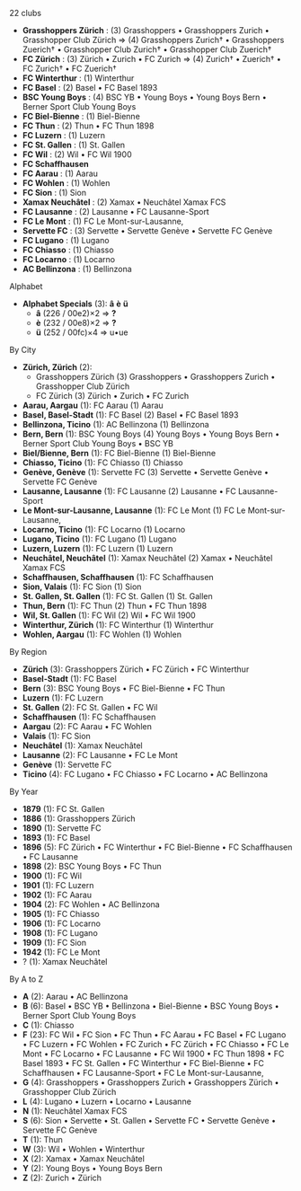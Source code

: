 22 clubs

- **Grasshoppers Zürich** : (3) Grasshoppers • Grasshoppers Zurich • Grasshopper Club Zürich => (4) Grasshoppers Zurich† • Grasshoppers Zuerich† • Grasshopper Club Zurich† • Grasshopper Club Zuerich†
- **FC Zürich** : (3) Zürich • Zurich • FC Zurich => (4) Zurich† • Zuerich† • FC Zurich† • FC Zuerich†
- **FC Winterthur** : (1) Winterthur
- **FC Basel** : (2) Basel • FC Basel 1893
- **BSC Young Boys** : (4) BSC YB • Young Boys • Young Boys Bern • Berner Sport Club Young Boys
- **FC Biel-Bienne** : (1) Biel-Bienne
- **FC Thun** : (2) Thun • FC Thun 1898
- **FC Luzern** : (1) Luzern
- **FC St. Gallen** : (1) St. Gallen
- **FC Wil** : (2) Wil • FC Wil 1900
- **FC Schaffhausen**
- **FC Aarau** : (1) Aarau
- **FC Wohlen** : (1) Wohlen
- **FC Sion** : (1) Sion
- **Xamax Neuchâtel** : (2) Xamax • Neuchâtel Xamax FCS
- **FC Lausanne** : (2) Lausanne • FC Lausanne-Sport
- **FC Le Mont** : (1) FC Le Mont-sur-Lausanne,
- **Servette FC** : (3) Servette • Servette Genève • Servette FC Genève
- **FC Lugano** : (1) Lugano
- **FC Chiasso** : (1) Chiasso
- **FC Locarno** : (1) Locarno
- **AC Bellinzona** : (1) Bellinzona




Alphabet

- **Alphabet Specials** (3):  **â**  **è**  **ü** 
  - **â** (226 / 00e2)×2 => **?**
  - **è** (232 / 00e8)×2 => **?**
  - **ü** (252 / 00fc)×4 => u•ue




By City

- **Zürich, Zürich** (2): 
  - Grasshoppers Zürich  (3) Grasshoppers • Grasshoppers Zurich • Grasshopper Club Zürich
  - FC Zürich  (3) Zürich • Zurich • FC Zurich
- **Aarau, Aargau** (1): FC Aarau  (1) Aarau
- **Basel, Basel-Stadt** (1): FC Basel  (2) Basel • FC Basel 1893
- **Bellinzona, Ticino** (1): AC Bellinzona  (1) Bellinzona
- **Bern, Bern** (1): BSC Young Boys  (4) Young Boys • Young Boys Bern • Berner Sport Club Young Boys • BSC YB
- **Biel/Bienne, Bern** (1): FC Biel-Bienne  (1) Biel-Bienne
- **Chiasso, Ticino** (1): FC Chiasso  (1) Chiasso
- **Genève, Genève** (1): Servette FC  (3) Servette • Servette Genève • Servette FC Genève
- **Lausanne, Lausanne** (1): FC Lausanne  (2) Lausanne • FC Lausanne-Sport
- **Le Mont-sur-Lausanne, Lausanne** (1): FC Le Mont  (1) FC Le Mont-sur-Lausanne,
- **Locarno, Ticino** (1): FC Locarno  (1) Locarno
- **Lugano, Ticino** (1): FC Lugano  (1) Lugano
- **Luzern, Luzern** (1): FC Luzern  (1) Luzern
- **Neuchâtel, Neuchâtel** (1): Xamax Neuchâtel  (2) Xamax • Neuchâtel Xamax FCS
- **Schaffhausen, Schaffhausen** (1): FC Schaffhausen 
- **Sion, Valais** (1): FC Sion  (1) Sion
- **St. Gallen, St. Gallen** (1): FC St. Gallen  (1) St. Gallen
- **Thun, Bern** (1): FC Thun  (2) Thun • FC Thun 1898
- **Wil, St. Gallen** (1): FC Wil  (2) Wil • FC Wil 1900
- **Winterthur, Zürich** (1): FC Winterthur  (1) Winterthur
- **Wohlen, Aargau** (1): FC Wohlen  (1) Wohlen




By Region

- **Zürich** (3):   Grasshoppers Zürich • FC Zürich • FC Winterthur
- **Basel-Stadt** (1):   FC Basel
- **Bern** (3):   BSC Young Boys • FC Biel-Bienne • FC Thun
- **Luzern** (1):   FC Luzern
- **St. Gallen** (2):   FC St. Gallen • FC Wil
- **Schaffhausen** (1):   FC Schaffhausen
- **Aargau** (2):   FC Aarau • FC Wohlen
- **Valais** (1):   FC Sion
- **Neuchâtel** (1):   Xamax Neuchâtel
- **Lausanne** (2):   FC Lausanne • FC Le Mont
- **Genève** (1):   Servette FC
- **Ticino** (4):   FC Lugano • FC Chiasso • FC Locarno • AC Bellinzona




By Year

- **1879** (1):   FC St. Gallen
- **1886** (1):   Grasshoppers Zürich
- **1890** (1):   Servette FC
- **1893** (1):   FC Basel
- **1896** (5):   FC Zürich • FC Winterthur • FC Biel-Bienne • FC Schaffhausen • FC Lausanne
- **1898** (2):   BSC Young Boys • FC Thun
- **1900** (1):   FC Wil
- **1901** (1):   FC Luzern
- **1902** (1):   FC Aarau
- **1904** (2):   FC Wohlen • AC Bellinzona
- **1905** (1):   FC Chiasso
- **1906** (1):   FC Locarno
- **1908** (1):   FC Lugano
- **1909** (1):   FC Sion
- **1942** (1):   FC Le Mont
- ? (1):   Xamax Neuchâtel






By A to Z

- **A** (2): Aarau • AC Bellinzona
- **B** (6): Basel • BSC YB • Bellinzona • Biel-Bienne • BSC Young Boys • Berner Sport Club Young Boys
- **C** (1): Chiasso
- **F** (23): FC Wil • FC Sion • FC Thun • FC Aarau • FC Basel • FC Lugano • FC Luzern • FC Wohlen • FC Zurich • FC Zürich • FC Chiasso • FC Le Mont • FC Locarno • FC Lausanne • FC Wil 1900 • FC Thun 1898 • FC Basel 1893 • FC St. Gallen • FC Winterthur • FC Biel-Bienne • FC Schaffhausen • FC Lausanne-Sport • FC Le Mont-sur-Lausanne,
- **G** (4): Grasshoppers • Grasshoppers Zurich • Grasshoppers Zürich • Grasshopper Club Zürich
- **L** (4): Lugano • Luzern • Locarno • Lausanne
- **N** (1): Neuchâtel Xamax FCS
- **S** (6): Sion • Servette • St. Gallen • Servette FC • Servette Genève • Servette FC Genève
- **T** (1): Thun
- **W** (3): Wil • Wohlen • Winterthur
- **X** (2): Xamax • Xamax Neuchâtel
- **Y** (2): Young Boys • Young Boys Bern
- **Z** (2): Zurich • Zürich




